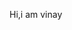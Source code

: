 <!DOCTYPE html>
<html>
    <head>

<title> first web page</title>
    </head>
    <body>
        <p> Hi,i am vinay</p>
    </body>
</html>

<!---
rudreshrudri/rudreshrudri is a ✨ special ✨ repository because its `README.md` (this file) appears on your GitHub profile.
You can click the Preview link to take a look at your changes.
--->
